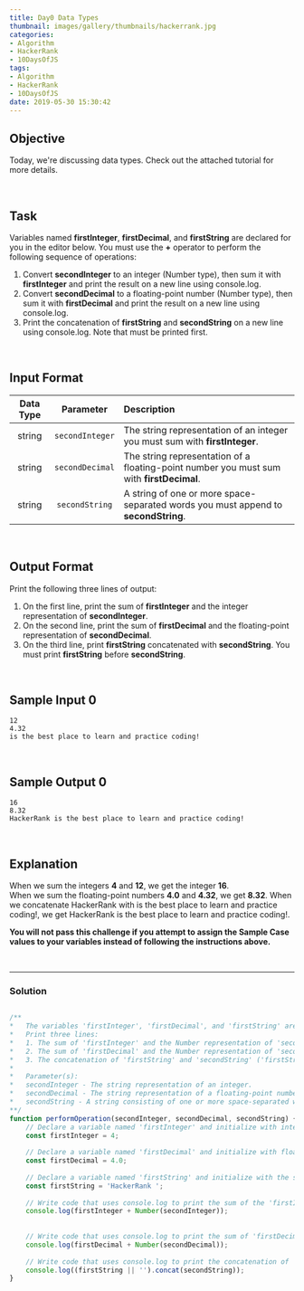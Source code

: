 ```yaml
---
title: Day0 Data Types
thumbnail: images/gallery/thumbnails/hackerrank.jpg
categories:
- Algorithm
- HackerRank
- 10DaysOfJS
tags:
- Algorithm
- HackerRank
- 10DaysOfJS
date: 2019-05-30 15:30:42
---
```


## Objective

Today, we're discussing data types. Check out the attached tutorial for more details.

<br/>

## Task

Variables named **firstInteger**, **firstDecimal**, and **firstString** are declared for you in the editor below. You must use the **+** operator to perform the following sequence of operations:

1. Convert **secondInteger** to an integer (Number type), then sum it with **firstInteger** and print the result on a new line using console.log.
2. Convert **secondDecimal** to a floating-point number (Number type), then sum it with **firstDecimal** and print the result on a new line using console.log.
3. Print the concatenation of **firstString** and **secondString** on a new line using console.log. Note that must be printed first.

<br/>
<!-- more -->

## Input Format

| Data Type | Parameter | Description |
|:---:|:---:|:---|
| string | `secondInteger` | The string representation of an integer you must sum with **firstInteger**. |
| string | `secondDecimal` | The string representation of a floating-point number you must sum with **firstDecimal**. |
| string | `secondString` | A string of one or more space-separated words you must append to **secondString**. |

<br/>

## Output Format

Print the following three lines of output:

1. On the first line, print the sum of **firstInteger** and the integer representation of **secondInteger**.
2. On the second line, print the sum of **firstDecimal** and the floating-point representation of **secondDecimal**.
3. On the third line, print **firstString** concatenated with **secondString**. You must print **firstString** before **secondString**.

<br/>

## Sample Input 0

```
12
4.32
is the best place to learn and practice coding!
```

<br/>

## Sample Output 0

```
16
8.32
HackerRank is the best place to learn and practice coding!
```

<br/>

## Explanation

When we sum the integers **4** and **12**, we get the integer **16**.<br/>
When we sum the floating-point numbers **4.0** and **4.32**, we get **8.32**. When we concatenate HackerRank with is the best place to learn and practice coding!, we get HackerRank is the best place to learn and practice coding!.<br/>

**You will not pass this challenge if you attempt to assign the Sample Case values to your variables instead of following the instructions above.**

<br/>

---

### Solution

```javascript

/**
*   The variables 'firstInteger', 'firstDecimal', and 'firstString' are declared for you -- do not modify them.
*   Print three lines:
*   1. The sum of 'firstInteger' and the Number representation of 'secondInteger'.
*   2. The sum of 'firstDecimal' and the Number representation of 'secondDecimal'.
*   3. The concatenation of 'firstString' and 'secondString' ('firstString' must be first).
*
*	Parameter(s):
*   secondInteger - The string representation of an integer.
*   secondDecimal - The string representation of a floating-point number.
*   secondString - A string consisting of one or more space-separated words.
**/
function performOperation(secondInteger, secondDecimal, secondString) {
    // Declare a variable named 'firstInteger' and initialize with integer value 4.
    const firstInteger = 4;
    
    // Declare a variable named 'firstDecimal' and initialize with floating-point value 4.0.
    const firstDecimal = 4.0;
    
    // Declare a variable named 'firstString' and initialize with the string "HackerRank".
    const firstString = 'HackerRank ';
    
    // Write code that uses console.log to print the sum of the 'firstInteger' and 'secondInteger' (converted to a Number        type) on a new line.
    console.log(firstInteger + Number(secondInteger));
    
    
    // Write code that uses console.log to print the sum of 'firstDecimal' and 'secondDecimal' (converted to a Number            type) on a new line.
    console.log(firstDecimal + Number(secondDecimal));
    
    // Write code that uses console.log to print the concatenation of 'firstString' and 'secondString' on a new line. The        variable 'firstString' must be printed first.
    console.log((firstString || '').concat(secondString));
}

```